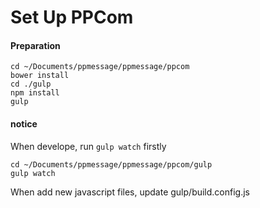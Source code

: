 # Set Up PPCom

#### Preparation
    
    cd ~/Documents/ppmessage/ppmessage/ppcom
    bower install
    cd ./gulp
    npm install 
    gulp
    
#### notice
When develope, run `gulp watch` firstly

    cd ~/Documents/ppmessage/ppmessage/ppcom/gulp
    gulp watch

When add new javascript files, update gulp/build.config.js
